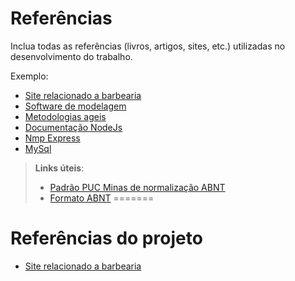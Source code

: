 
# Referências

Inclua todas as referências (livros, artigos, sites, etc.) utilizadas no desenvolvimento do trabalho.

Exemplo:

 - [Site relacionado a barbearia](https://booksy.com/pt-br/s/barbearias/478780_contagem#ba_s=seo)
 - [Software de modelagem](https://www.bizagi.com/pt)
- [Metodologias ageis](https://rockcontent.com/br/blog/metodologias-ageis/)
 - [Documentação NodeJs](https://nodejs.org/api/all.html)
 - [Nmp Express](https://www.npmjs.com/package/express)
 - [MySql](https://www.mysql.com/)

  

> **Links úteis**:
> - [Padrão PUC Minas de normalização ABNT](http://portal.pucminas.br/biblioteca/documentos/GUIA-COMPLETO-ABNT-Elaborar-formatar-trabalho-cientificoNOVO.pdf)
> - [Formato ABNT](https://www.normastecnicas.com/abnt/)
=======
# Referências do projeto
 - [Site relacionado a barbearia](https://booksy.com/pt-br/s/barbearias/478780_contagem#ba_s=seo)

